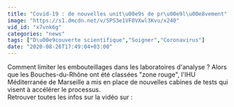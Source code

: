 ```yaml
---
title: "Covid-19 : de nouvelles unit\u00e9s de pr\u00e9l\u00e8vement"
image: "https://s1.dmcdn.net/v/SPS3e1VF0VXwl3Kvu/x240"
vid_id: "x7vnk6g"
categories: "news"
tags: ["D\u00e9couverte scientifique","Soigner","Coronavirus"]
date: "2020-08-26T17:49:04+03:00"
---
```

Comment limiter les embouteillages dans les laboratoires d'analyse ? Alors que les Bouches-du-Rhône ont été classées &quot;zone rouge&quot;, l'IHU Méditerranée de Marseille a mis en place de nouvelles cabines de tests qui visent à accélérer le processus.  <br>Retrouver toutes les infos sur la vidéo sur : 
